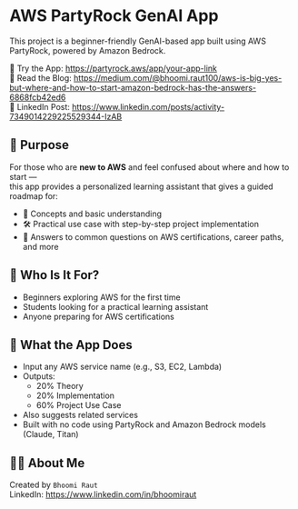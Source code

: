
# AWS PartyRock GenAI App

This project is a beginner-friendly GenAI-based app built using AWS PartyRock, powered by Amazon Bedrock.

🔗 Try the App: https://partyrock.aws/app/your-app-link  
📖 Read the Blog: https://medium.com/@bhoomi.raut100/aws-is-big-yes-but-where-and-how-to-start-amazon-bedrock-has-the-answers-6868fcb42ed6  
📌 LinkedIn Post: https://www.linkedin.com/posts/activity-7349014229225529344-IzAB

## 🎯 Purpose 

For those who are **new to AWS** and feel confused about where and how to start —  
this app provides a personalized learning assistant that gives a guided roadmap for:

- 📘 Concepts and basic understanding  
- 🛠️ Practical use case with step-by-step project implementation  
- 🧠 Answers to common questions on AWS certifications, career paths, and more

## 👥 Who Is It For?

- Beginners exploring AWS for the first time
- Students looking for a practical learning assistant
- Anyone preparing for AWS certifications

## 🧠 What the App Does

- Input any AWS service name (e.g., S3, EC2, Lambda)
- Outputs:
  - 20% Theory
  - 20% Implementation
  - 60% Project Use Case
- Also suggests related services
- Built with no code using PartyRock and Amazon Bedrock models (Claude, Titan)

## 🙋‍♀️ About Me

Created by `Bhoomi Raut`  
LinkedIn: https://www.linkedin.com/in/bhoomiraut
